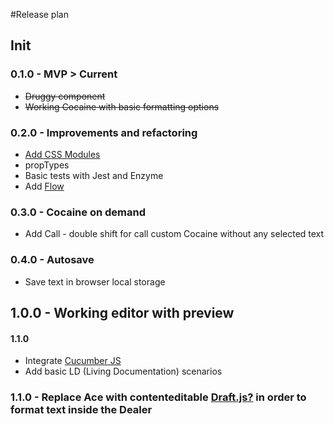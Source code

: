 #Release plan
## Init
### 0.1.0  - MVP > Current
* ~~Druggy component~~
* ~~Working Cocaine with basic formatting options~~

### 0.2.0 - Improvements and refactoring
* [Add CSS Modules](https://medium.com/nulogy/how-to-use-css-modules-with-create-react-app-9e44bec2b5c2)
* propTypes
* Basic tests with Jest and Enzyme
* Add [Flow](https://github.com/facebookincubator/create-react-app/blob/master/packages/react-scripts/template/README.md#adding-flow)

### 0.3.0 - Cocaine on demand
* Add Call - double shift for call custom Cocaine without any selected text

### 0.4.0 - Autosave 
* Save text in browser local storage

## 1.0.0 - Working editor with preview

#### 1.1.0
* Integrate [Cucumber JS](https://github.com/cucumber/cucumber-js)
* Add basic LD (Living Documentation) scenarios

### 1.1.0 - Replace Ace with contenteditable [Draft.js?](https://draftjs.org/) in order to format text inside the Dealer
